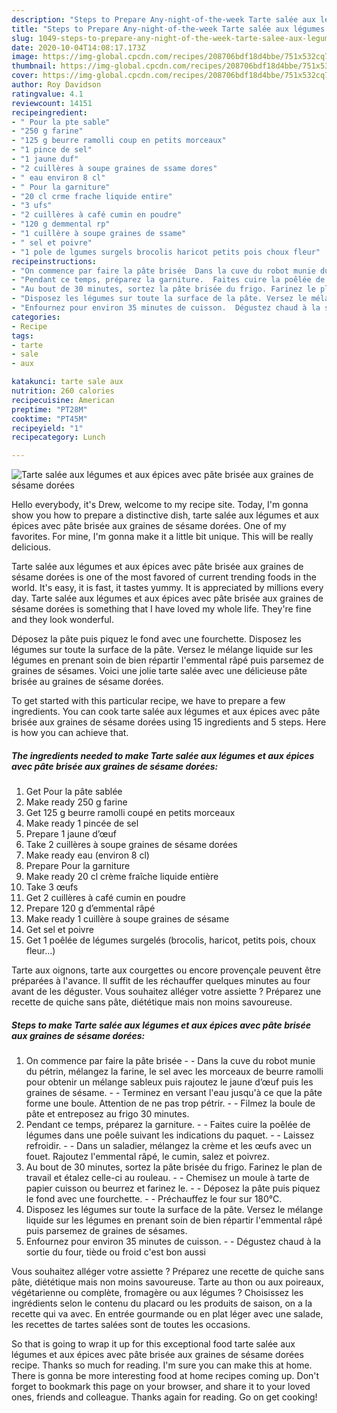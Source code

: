 ```yaml
---
description: "Steps to Prepare Any-night-of-the-week Tarte salée aux légumes et aux épices avec pâte brisée aux graines de sésame dorées"
title: "Steps to Prepare Any-night-of-the-week Tarte salée aux légumes et aux épices avec pâte brisée aux graines de sésame dorées"
slug: 1049-steps-to-prepare-any-night-of-the-week-tarte-salee-aux-legumes-et-aux-epices-avec-pate-brisee-aux-graines-de-sesame-dorees
date: 2020-10-04T14:08:17.173Z
image: https://img-global.cpcdn.com/recipes/208706bdf18d4bbe/751x532cq70/tarte-salee-aux-legumes-et-aux-epices-avec-pate-brisee-aux-graines-de-sesame-dorees-photo-principale-de-la-recette.jpg
thumbnail: https://img-global.cpcdn.com/recipes/208706bdf18d4bbe/751x532cq70/tarte-salee-aux-legumes-et-aux-epices-avec-pate-brisee-aux-graines-de-sesame-dorees-photo-principale-de-la-recette.jpg
cover: https://img-global.cpcdn.com/recipes/208706bdf18d4bbe/751x532cq70/tarte-salee-aux-legumes-et-aux-epices-avec-pate-brisee-aux-graines-de-sesame-dorees-photo-principale-de-la-recette.jpg
author: Roy Davidson
ratingvalue: 4.1
reviewcount: 14151
recipeingredient:
- " Pour la pte sable"
- "250 g farine"
- "125 g beurre ramolli coup en petits morceaux"
- "1 pince de sel"
- "1 jaune duf"
- "2 cuillères à soupe graines de ssame dores"
- " eau environ 8 cl"
- " Pour la garniture"
- "20 cl crme frache liquide entire"
- "3 ufs"
- "2 cuillères à café cumin en poudre"
- "120 g demmental rp"
- "1 cuillère à soupe graines de ssame"
- " sel et poivre"
- "1 pole de lgumes surgels brocolis haricot petits pois choux fleur"
recipeinstructions:
- "On commence par faire la pâte brisée  Dans la cuve du robot munie du pétrin, mélangez la farine, le sel avec les morceaux de beurre ramolli pour obtenir un mélange sableux puis rajoutez le jaune d’œuf puis les graines de sésame.  Terminez en versant l&#39;eau jusqu&#39;à ce que la pâte forme une boule. Attention de ne pas trop pétrir.  Filmez la boule de pâte et entreposez au frigo 30 minutes."
- "Pendant ce temps, préparez la garniture.  Faites cuire la poêlée de légumes dans une poêle suivant les indications du paquet.  Laissez refroidir.  Dans un saladier, mélangez la crème et les œufs avec un fouet. Rajoutez l&#39;emmental râpé, le cumin, salez et poivrez."
- "Au bout de 30 minutes, sortez la pâte brisée du frigo. Farinez le plan de travail et étalez celle-ci au rouleau.  Chemisez un moule à tarte de papier cuisson ou beurrez et farinez le.  Déposez la pâte puis piquez le fond avec une fourchette.  Préchauffez le four sur 180°C."
- "Disposez les légumes sur toute la surface de la pâte. Versez le mélange liquide sur les légumes en prenant soin de bien répartir l&#39;emmental râpé puis parsemez de graines de sésames."
- "Enfournez pour environ 35 minutes de cuisson.  Dégustez chaud à la sortie du four, tiède ou froid c&#39;est bon aussi"
categories:
- Recipe
tags:
- tarte
- sale
- aux

katakunci: tarte sale aux 
nutrition: 260 calories
recipecuisine: American
preptime: "PT28M"
cooktime: "PT45M"
recipeyield: "1"
recipecategory: Lunch

---
```



![Tarte salée aux légumes et aux épices avec pâte brisée aux graines de sésame dorées](https://img-global.cpcdn.com/recipes/208706bdf18d4bbe/751x532cq70/tarte-salee-aux-legumes-et-aux-epices-avec-pate-brisee-aux-graines-de-sesame-dorees-photo-principale-de-la-recette.jpg)

Hello everybody, it's Drew, welcome to my recipe site. Today, I'm gonna show you how to prepare a distinctive dish, tarte salée aux légumes et aux épices avec pâte brisée aux graines de sésame dorées. One of my favorites. For mine, I'm gonna make it a little bit unique. This will be really delicious.

Tarte salée aux légumes et aux épices avec pâte brisée aux graines de sésame dorées is one of the most favored of current trending foods in the world. It's easy, it is fast, it tastes yummy. It is appreciated by millions every day. Tarte salée aux légumes et aux épices avec pâte brisée aux graines de sésame dorées is something that I have loved my whole life. They're fine and they look wonderful.

Déposez la pâte puis piquez le fond avec une fourchette. Disposez les légumes sur toute la surface de la pâte. Versez le mélange liquide sur les légumes en prenant soin de bien répartir l&#39;emmental râpé puis parsemez de graines de sésames. Voici une jolie tarte salée avec une délicieuse pâte brisée au graines de sésame dorées.


To get started with this particular recipe, we have to prepare a few ingredients. You can cook tarte salée aux légumes et aux épices avec pâte brisée aux graines de sésame dorées using 15 ingredients and 5 steps. Here is how you can achieve that.

<!--inarticleads1-->

##### The ingredients needed to make Tarte salée aux légumes et aux épices avec pâte brisée aux graines de sésame dorées:

1. Get  Pour la pâte sablée
1. Make ready 250 g farine
1. Get 125 g beurre ramolli coupé en petits morceaux
1. Make ready 1 pincée de sel
1. Prepare 1 jaune d’œuf
1. Take 2 cuillères à soupe graines de sésame dorées
1. Make ready  eau (environ 8 cl)
1. Prepare  Pour la garniture
1. Make ready 20 cl crème fraîche liquide entière
1. Take 3 œufs
1. Get 2 cuillères à café cumin en poudre
1. Prepare 120 g d’emmental râpé
1. Make ready 1 cuillère à soupe graines de sésame
1. Get  sel et poivre
1. Get 1 poêlée de légumes surgelés (brocolis, haricot, petits pois, choux fleur...)


Tarte aux oignons, tarte aux courgettes ou encore provençale peuvent être préparées à l&#39;avance. Il suffit de les réchauffer quelques minutes au four avant de les déguster. Vous souhaitez alléger votre assiette ? Préparez une recette de quiche sans pâte, diététique mais non moins savoureuse. 

<!--inarticleads2-->

##### Steps to make Tarte salée aux légumes et aux épices avec pâte brisée aux graines de sésame dorées:

1. On commence par faire la pâte brisée -  - Dans la cuve du robot munie du pétrin, mélangez la farine, le sel avec les morceaux de beurre ramolli pour obtenir un mélange sableux puis rajoutez le jaune d’œuf puis les graines de sésame. -  - Terminez en versant l&#39;eau jusqu&#39;à ce que la pâte forme une boule. Attention de ne pas trop pétrir. -  - Filmez la boule de pâte et entreposez au frigo 30 minutes.
1. Pendant ce temps, préparez la garniture. -  - Faites cuire la poêlée de légumes dans une poêle suivant les indications du paquet. -  - Laissez refroidir. -  - Dans un saladier, mélangez la crème et les œufs avec un fouet. Rajoutez l&#39;emmental râpé, le cumin, salez et poivrez.
1. Au bout de 30 minutes, sortez la pâte brisée du frigo. Farinez le plan de travail et étalez celle-ci au rouleau. -  - Chemisez un moule à tarte de papier cuisson ou beurrez et farinez le. -  - Déposez la pâte puis piquez le fond avec une fourchette. -  - Préchauffez le four sur 180°C.
1. Disposez les légumes sur toute la surface de la pâte. Versez le mélange liquide sur les légumes en prenant soin de bien répartir l&#39;emmental râpé puis parsemez de graines de sésames.
1. Enfournez pour environ 35 minutes de cuisson. -  - Dégustez chaud à la sortie du four, tiède ou froid c&#39;est bon aussi


Vous souhaitez alléger votre assiette ? Préparez une recette de quiche sans pâte, diététique mais non moins savoureuse. Tarte au thon ou aux poireaux, végétarienne ou complète, fromagère ou aux légumes ? Choisissez les ingrédients selon le contenu du placard ou les produits de saison, on a la recette qui va avec. En entrée gourmande ou en plat léger avec une salade, les recettes de tartes salées sont de toutes les occasions. 

So that is going to wrap it up for this exceptional food tarte salée aux légumes et aux épices avec pâte brisée aux graines de sésame dorées recipe. Thanks so much for reading. I'm sure you can make this at home. There is gonna be more interesting food at home recipes coming up. Don't forget to bookmark this page on your browser, and share it to your loved ones, friends and colleague. Thanks again for reading. Go on get cooking!
